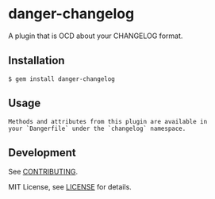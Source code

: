 # danger-changelog

A plugin that is OCD about your CHANGELOG format.

## Installation

    $ gem install danger-changelog

## Usage

    Methods and attributes from this plugin are available in
    your `Dangerfile` under the `changelog` namespace.

## Development

See [CONTRIBUTING](CONTRIBUTING.md).

MIT License, see [LICENSE](LICENSE.txt) for details.
